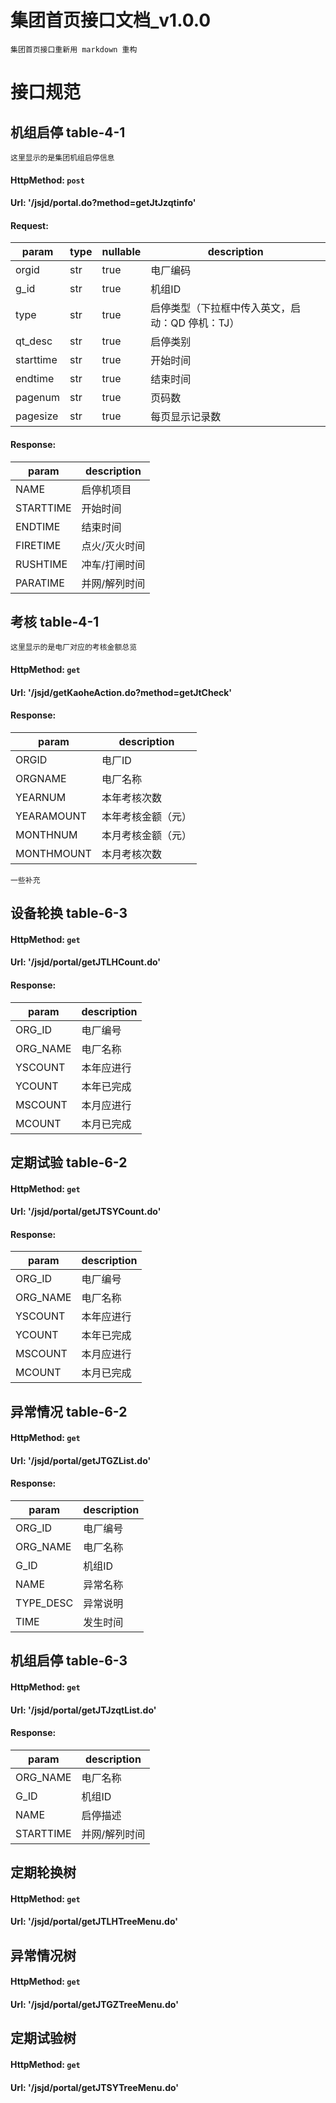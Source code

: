 # 集团首页接口文档_v1.0.0

    集团首页接口重新用 markdown 重构 
    
# 接口规范

## 机组启停 table-4-1
    这里显示的是集团机组启停信息
> 
#### HttpMethod: `post`
#### Url: '/jsjd/portal.do?method=getJtJzqtinfo'
#### Request: 
param       |type       |nullable   |description
------------|-----------|-----------|-----------
orgid      |str        |true       |电厂编码
g_id       |str        |true       |机组ID
type       |str        |true       |启停类型（下拉框中传入英文，启动：QD 停机：TJ）
qt_desc    |str        |true       |启停类别
starttime  |str        |true       |开始时间
endtime    |str        |true       |结束时间
pagenum    |str        |true       |页码数
pagesize   |str        |true       |每页显示记录数

#### Response:
param|description
----|---------------
NAME       |启停机项目
STARTTIME  |开始时间
ENDTIME    |结束时间
FIRETIME   |点火/灭火时间
RUSHTIME   |冲车/打闸时间
PARATIME   |并网/解列时间


## 考核 table-4-1
    这里显示的是电厂对应的考核金额总览
> 
#### HttpMethod: `get`
#### Url: '/jsjd/getKaoheAction.do?method=getJtCheck'
#### Response:
param|description
----|---------------
ORGID|电厂ID
ORGNAME    | 电厂名称
YEARNUM    | 本年考核次数
YEARAMOUNT | 本年考核金额（元）
MONTHNUM   |   本月考核金额（元）
MONTHMOUNT |本月考核次数 

    一些补充 

## 设备轮换 table-6-3

> 
#### HttpMethod: `get`
#### Url: '/jsjd/portal/getJTLHCount.do'
#### Response:
param|description
----|---------------
ORG_ID       | 电厂编号
ORG_NAME     | 电厂名称
YSCOUNT      | 本年应进行
YCOUNT       | 本年已完成
MSCOUNT      | 本月应进行
MCOUNT       | 本月已完成

## 定期试验 table-6-2

> 
#### HttpMethod: `get`
#### Url: '/jsjd/portal/getJTSYCount.do'
#### Response:
param|description
----|---------------
ORG_ID       | 电厂编号
ORG_NAME     | 电厂名称
YSCOUNT      | 本年应进行
YCOUNT       | 本年已完成
MSCOUNT      | 本月应进行
MCOUNT       | 本月已完成

## 异常情况 table-6-2

> 
#### HttpMethod: `get`
#### Url: '/jsjd/portal/getJTGZList.do'
#### Response:
param|description
----|---------------
ORG_ID       | 电厂编号
ORG_NAME     | 电厂名称
G_ID         | 机组ID
NAME         | 异常名称
TYPE_DESC    | 异常说明
TIME         | 发生时间

## 机组启停 table-6-3

> 
#### HttpMethod: `get`
#### Url: '/jsjd/portal/getJTJzqtList.do'
#### Response:
param     | description
----------|---------------
ORG_NAME  | 电厂名称
G_ID      | 机组ID
NAME      | 启停描述
STARTTIME | 并网/解列时间

## 定期轮换树

> 
#### HttpMethod: `get`
#### Url: '/jsjd/portal/getJTLHTreeMenu.do'

## 异常情况树 

> 
#### HttpMethod: `get`
#### Url: '/jsjd/portal/getJTGZTreeMenu.do'


## 定期试验树 

> 
#### HttpMethod: `get`
#### Url: '/jsjd/portal/getJTSYTreeMenu.do'
